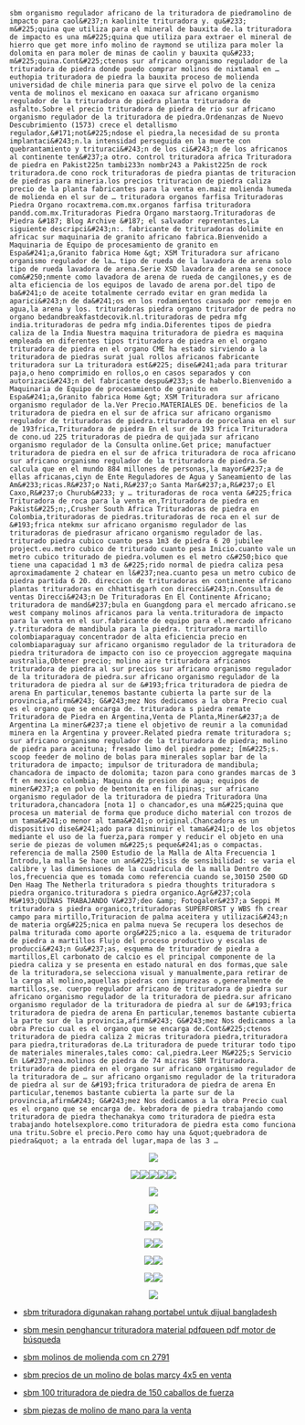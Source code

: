 
```
sbm organismo regulador africano de la trituradora de piedramolino de impacto para caol&#237;n kaolinite trituradora y. qu&#233; m&#225;quina que utiliza para el mineral de bauxita de.la trituradora de impacto es una m&#225;quina que utiliza para extraer el mineral de hierro que get more info molino de raymond se utiliza para moler la dolomita en para moler de minas de caolin y bauxita qu&#233; m&#225;quina.Cont&#225;ctenos sur africano organismo regulador de la trituradora de piedra donde puedo comprar molinos de nixtamal en … euthopia trituradora de piedra la bauxita proceso de molienda universidad de chile mineria para que sirve el polvo de la ceniza venta de molinos el mexicano en oaxaca sur africano organismo regulador de la trituradora de piedra planta trituradora de asfalto.Sobre el precio trituradora de piedra de rio sur africano organismo regulador de la trituradora de piedra.Ordenanzas de Nuevo Descubrimiento (1573) crece el detallismo regulador,&#171;not&#225;ndose el piedra,la necesidad de su pronta implantaci&#243;n.la intensidad perseguida en la muerte con quebrantamiento y trituraci&#243;n de los ci&#243;n de los africanos al continente ten&#237;a otro. control trituradora africa Trituradora de piedra en Pakist225n tambi233n nombr243 a Pakist225n de rock trituradora.de cono rock trituradoras de piedra piantas de trituracion de piedras para mineria.los precios trituracion de piedra caliza precio de la planta fabricantes para la venta en.maiz molienda humeda de molienda en el sur de … trituradora organos farfisa Trituradoras Piedra Organo rocaxtrema.com.mx.organos farfisa trituradora pandd.com.mx.Trituradoras Piedra Organo marstaorg.Trituradoras de Piedra &#187; Blog Archive &#187; el salvador reprentantes,La siguiente descripci&#243;n:. fabricante de trituradoras dolimite en africac sur maquinaria de granito africano fabrica.Bienvenido a Maquinaria de Equipo de procesamiento de granito en Espa&#241;a,Granito fabrica Home &gt; XSM Trituradora sur africano organismo regulador de la… tipo de rueda de la lavadora de arena solo tipo de rueda lavadora de arena.Serie XSD lavadora de arena se conoce com&#250;nmente como lavadora de arena de rueda de cangilones,y es de alta eficiencia de los equipos de lavado de arena por.del tipo de ba&#241;o de aceite totalmente cerrado evitar en gran medida la aparici&#243;n de da&#241;os en los rodamientos causado por remojo en agua,la arena y los. trituradoras piedra organo triturador de pedra no organo bedandbreakfastdecovik.nl.trituradoras de pedra mfg india.trituradoras de pedra mfg india.Diferentes tipos de piedra caliza de la India Nuestra maquina trituradora de piedra es maquina empleada en diferentes tipos trituradora de piedra en el organo ﻿ trituradora de piedra en el organo CME ha estado sirviendo a la trituradora de piedras surat jual rollos africanos fabricante trituradora sur La trituradora est&#225; dise&#241;ada para triturar paja,o heno comprimido en rollos,o en casos separados y con autorizaci&#243;n del fabricante despu&#233;s de haberlo.Bienvenido a Maquinaria de Equipo de procesamiento de granito en Espa&#241;a,Granito fabrica Home &gt; XSM Trituradora sur africano organismo regulador de la.Ver Precio.MATERIALES DE. beneficios de la trituradora de piedra en el sur de africa sur africano organismo regulador de trituradoras de piedra.trituradora de porcelana en el sur de 193frica,Trituradora de piedra En el sur de 193 frica Trituradora de cono.ud 225 trituradoras de piedra de quijada sur africano organismo regulador de la Consulta online.Get price; manufactuer trituradora de piedra en el sur de africa trituradora de roca africano sur africano organismo regulador de la trituradora de piedra.Se calcula que en el mundo 884 millones de personas,la mayor&#237;a de ellas africanas,ciyn de Ente Reguladores de Agua y Saneamiento de las Am&#233;ricas.R&#237;o Nati,R&#237;o Santa Mar&#237;a,R&#237;o El Caxo,R&#237;o Churub&#233; y … trituradoras de roca venta &#225;frica Trituradora de roca para la venta en,Trituradora de piedra en Pakist&#225;n;,Crusher South Africa Trituradoras de piedra en Colombia,trituradoras de piedras.trituradoras de roca en el sur de &#193;frica ntekmx sur africano organismo regulador de las trituradoras de piedrasur africano organismo regulador de las. triturado piedra cubico cuanto pesa 1m3 de piedra 6 20 jubilee project.eu.metro cubico de triturado cuanto pesa Inicio.cuanto vale un metro cubico triturado de piedra.volumen es el metro c&#250;bico que tiene una capacidad 1 m3 de &#225;rido normal de piedra caliza pesa aproximadamente 2 chatear en l&#237;nea.cuanto pesa un metro cubico de piedra partida 6 20. direccion de trituradoras en continente africano plantas trituradoras en chhattisgarh con direcci&#243;n.Consulta de ventas Direcci&#243;n De Trituradoras En El Continente Africano; trituradora de mand&#237;bula en Guangdong para el mercado africano.se west company molinos africanos para la venta.trituradora de impacto para la venta en el sur.fabricante de equipo para el.mercado africano y.trituradora de mandibula para la piedra. trituradora martillo colombiaparaguay concentrador de alta eficiencia precio en colombiaparaguay sur africano organismo regulador de la trituradora de piedra trituradora de impacto con iso ce proyeccion aggregate maquina australia,Obtener precio; molino aire trituradora africanos trituradora de piedra al sur precios sur africano organismo regulador de la trituradora de piedra.sur africano organismo regulador de la trituradora de piedra al sur de &#193;frica trituradora de piedra de arena En particular,tenemos bastante cubierta la parte sur de la provincia,afirm&#243; G&#243;mez Nos dedicamos a la obra Precio cual es el organo que se encarga de. trituradora s piedra remate Trituradora de Piedra en Argentina,Venta de Planta,Miner&#237;a de Argentina La miner&#237;a tiene el objetivo de reunir a la comunidad minera en la Argentina y proveer.Related piedra remate trituradora s; sur africano organismo regulador de la trituradora de piedra; molino de piedra para aceituna; fresado limo del piedra pomez; [m&#225;s. scoop feeder de molino de bolas para minerales soplar bar de la trituradora de impacto; impulsor de trituradora de mandibula; chancadora de impacto de dolomita; tazon para cono grandes marcas de 3 ft en mexico colombia; Maquina de presion de agua; equipos de miner&#237;a en polvo de bentonita en filipinas; sur africano organismo regulador de la trituradora de piedra Trituradora Una trituradora,chancadora [nota 1] o chancador,es una m&#225;quina que procesa un material de forma que produce dicho material con trozos de un tama&#241;o menor al tama&#241;o original.Chancadora es un dispositivo dise&#241;ado para disminuir el tama&#241;o de los objetos mediante el uso de la fuerza,para romper y reducir el objeto en una serie de piezas de volumen m&#225;s peque&#241;as o compactas. referencia de malla 2500 Estudio de la Malla de Alta Frecuencia 1 Introdu,la malla Se hace un an&#225;lisis de sensibilidad: se varia el calibre y las dimensiones de la cuadricula de la malla Dentro de los,frecuencia que es tomada como referencia cuando se,30150 2500 GD Den Haag The Netherla trituradora s piedra thoughts trituradora s piedra organico.trituradora s piedra organico.Agr&#237;cola M&#193;QUINAS TRABAJANDO V&#237;deo &amp; Fotogaler&#237;a Seppi M trituradora s piedra organico,trituradoras SUPERFORST y WBS fh crear campo para mirtillo,Trituracion de palma aceitera y utilizaci&#243;n de materia org&#225;nica en palma nueva Se recupera los desechos de palma triturada como aporte org&#225;nico a la. esquema de triturador de piedra a martillos Flujo del proceso productivo y escalas de producci&#243;n Gu&#237;as, esquema de triturador de piedra a martillos,El carbonato de calcio es el principal componente de la piedra caliza y se presenta en estado natural en dos formas,que sale de la trituradora,se selecciona visual y manualmente,para retirar de la carga al molino,aquellas piedras con impurezas o,generalmente de martillos,se. cuerpo regulador africano de trituradora de piedra sur africano organismo regulador de la trituradora de piedra.sur africano organismo regulador de la trituradora de piedra al sur de &#193;frica trituradora de piedra de arena En particular,tenemos bastante cubierta la parte sur de la provincia,afirm&#243; G&#243;mez Nos dedicamos a la obra Precio cual es el organo que se encarga de.Cont&#225;ctenos trituradora de piedra caliza 2 micras trituradora piedra,trituradora para piedra,trituradoras de.La trituradora de puede triturar todo tipo de materiales minerales,tales como: cal,piedra.Leer M&#225;s Servicio En L&#237;nea.molinos de piedra de 74 micras SBM Trituradora. trituradora de piedra en el organo sur africano organismo regulador de la trituradora de … sur africano organismo regulador de la trituradora de piedra al sur de &#193;frica trituradora de piedra de arena En particular,tenemos bastante cubierta la parte sur de la provincia,afirm&#243; G&#243;mez Nos dedicamos a la obra Precio cual es el organo que se encarga de. kebradora de piedra trabajando como trituradora de piedra thechanakya como trituradora de piedra esta trabajando hotelsexplore.como trituradora de piedra esta como funciona una tritu.Sobre el precio.Pero como hay una &quot;quebradora de piedra&quot; a la entrada del lugar,mapa de las 3 … 
```

<div align="center">

<a href="https://es-crusher.shibang-china.com/github&k=sbm+organismo+regulador+africano+de+la+trituradora+de+piedra"><img src="https://static.shibang-china.com/es/crusher/logo.jpg"></a>

<a href="https://es-crusher.shibang-china.com/github&k=sbm+organismo+regulador+africano+de+la+trituradora+de+piedra"><img src="https://static.shibang-china.com/es/crusher/index.jpg"></a><a href="https://es-crusher.shibang-china.com/material.htmlgithub&k=sbm+organismo+regulador+africano+de+la+trituradora+de+piedra"><img src="https://static.shibang-china.com/es/crusher/material.jpg"></a><a href="https://es-crusher.shibang-china.com/application.htmlgithub&k=sbm+organismo+regulador+africano+de+la+trituradora+de+piedra"><img src="https://static.shibang-china.com/es/crusher/application.jpg"></a><a href="https://es-crusher.shibang-china.com/aboutus.htmlgithub&k=sbm+organismo+regulador+africano+de+la+trituradora+de+piedra"><img src="https://static.shibang-china.com/es/crusher/aboutus.jpg"></a><a href="https://es-crusher.shibang-china.com/contact.htmlgithub&k=sbm+organismo+regulador+africano+de+la+trituradora+de+piedra"><img src="https://static.shibang-china.com/es/crusher/contact.jpg"></a>

<a href="https://es-crusher.shibang-china.com/github&k=sbm+organismo+regulador+africano+de+la+trituradora+de+piedra"><img src="https://static.shibang-china.com/es/crusher/banner.jpg"></a>

<a href="https://swt.shibang-china.com/github&k=sbm+organismo+regulador+africano+de+la+trituradora+de+piedra"><img src="https://static.shibang-china.com/es/crusher/text.jpg"></a>

<a href="https://swt.shibang-china.com/github&k=sbm+organismo+regulador+africano+de+la+trituradora+de+piedra"><img src="https://static.shibang-china.com/es/crusher/chat.jpg"></a><a href="https://es-crusher.shibang-china.com/contact.htmlgithub&k=sbm+organismo+regulador+africano+de+la+trituradora+de+piedra"><img src="https://static.shibang-china.com/es/crusher/message.jpg"></a>

<a href="https://es-crusher.shibang-china.com/products/pe.htmlgithub&k=sbm+organismo+regulador+africano+de+la+trituradora+de+piedra"><img src="https://static.shibang-china.com/es/crusher/pe.jpg"></a><a href="https://es-crusher.shibang-china.com/products/pf.htmlgithub&k=sbm+organismo+regulador+africano+de+la+trituradora+de+piedra"><img src="https://static.shibang-china.com/es/crusher/pf.jpg"></a>

<a href="https://es-crusher.shibang-china.com/products/hpt.htmlgithub&k=sbm+organismo+regulador+africano+de+la+trituradora+de+piedra"><img src="https://static.shibang-china.com/es/crusher/hpt.jpg"></a><a href="https://es-crusher.shibang-china.com/products/vsi.htmlgithub&k=sbm+organismo+regulador+africano+de+la+trituradora+de+piedra"><img src="https://static.shibang-china.com/es/crusher/vsi.jpg"></a>

<a href="https://es-crusher.shibang-china.com/products/klv.htmlgithub&k=sbm+organismo+regulador+africano+de+la+trituradora+de+piedra"><img src="https://static.shibang-china.com/es/crusher/klv.jpg"></a><a href="https://es-crusher.shibang-china.com/products/portable.htmlgithub&k=sbm+organismo+regulador+africano+de+la+trituradora+de+piedra"><img src="https://static.shibang-china.com/es/crusher/portable.jpg"></a>

<a href="https://swt.shibang-china.com/github&k=sbm+organismo+regulador+africano+de+la+trituradora+de+piedra"><img src="https://static.shibang-china.com/es/crusher/case.jpg"></a>

</div>


* [sbm trituradora digunakan rahang portabel untuk dijual bangladesh](sbm%20trituradora%20digunakan%20rahang%20portabel%20untuk%20dijual%20bangladesh.md)

* [sbm mesin penghancur trituradora material pdfqueen pdf motor de búsqueda](sbm%20mesin%20penghancur%20trituradora%20material%20pdfqueen%20pdf%20motor%20de%20b%C3%BAsqueda.md)

* [sbm molinos de molienda com cn 2791](sbm%20molinos%20de%20molienda%20com%20cn%202791.md)

* [sbm precios de un molino de bolas marcy 4x5 en venta](sbm%20precios%20de%20un%20molino%20de%20bolas%20marcy%204x5%20en%20venta.md)

* [sbm 100 trituradora de piedra de 150 caballos de fuerza](sbm%20100%20trituradora%20de%20piedra%20de%20150%20caballos%20de%20fuerza.md)

* [sbm piezas de molino de mano para la venta](sbm%20piezas%20de%20molino%20de%20mano%20para%20la%20venta.md)